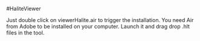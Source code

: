 #HaliteViewer


Just double click on viewerHalite.air to trigger the installation.
You need Air from Adobe to be installed on your computer.
Launch it and drag drop .hlt files in the tool.
